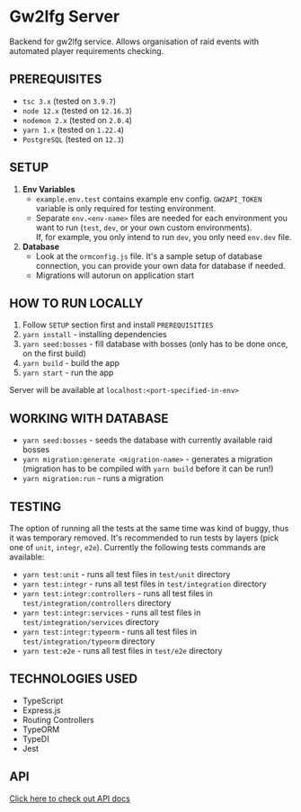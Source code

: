# Gw2lfg Server

Backend for gw2lfg service. Allows organisation of raid events with automated player requirements checking.

## PREREQUISITES

- `tsc 3.x` (tested on `3.9.7`)
- `node 12.x` (tested on `12.16.3`)
- `nodemon 2.x` (tested on `2.0.4`)
- `yarn 1.x` (tested on `1.22.4`)
- `PostgreSQL` (tested on `12.3`)

## SETUP

1. **Env Variables**
   - `example.env.test` contains example env config. `GW2API_TOKEN` variable is only required for testing environment.
   - Separate `env.<env-name>` files are needed for each environment you want to run (`test`, `dev`, or your own custom environments).  
     If, for example, you only intend to run `dev`, you only need `env.dev` file.
2. **Database**
   - Look at the `ormconfig.js` file. It's a sample setup of database connection,
     you can provide your own data for database if needed.
   - Migrations will autorun on application start

## HOW TO RUN LOCALLY

1. Follow `SETUP` section first and install `PREREQUISITIES`
2. `yarn install` - installing dependencies
3. `yarn seed:bosses` - fill database with bosses (only has to be done once, on the first build)
4. `yarn build` - build the app
5. `yarn start` - run the app

Server will be available at `localhost:<port-specified-in-env>`

## WORKING WITH DATABASE

- `yarn seed:bosses` - seeds the database with currently available raid bosses
- `yarn migration:generate <migration-name>` - generates a migration (migration has to be compiled with `yarn build` before it can be run!)
- `yarn migration:run` - runs a migration

## TESTING

The option of running all the tests at the same time was kind of buggy, thus it was temporary removed. It's recommended to run tests by layers (pick one of `unit`, `integr`, `e2e`). Currently the following tests commands are available:

- `yarn test:unit` - runs all test files in `test/unit` directory
- `yarn test:integr` - runs all test files in `test/integration` directory
- `yarn test:integr:controllers` - runs all test files in `test/integration/controllers` directory
- `yarn test:integr:services` - runs all test files in `test/integration/services` directory
- `yarn test:integr:typeorm` - runs all test files in `test/integration/typeorm` directory
- `yarn test:e2e` - runs all test files in `test/e2e` directory

## TECHNOLOGIES USED

- TypeScript
- Express.js
- Routing Controllers
- TypeORM
- TypeDI
- Jest

## API

[Click here to check out API docs](docs/api.md)
